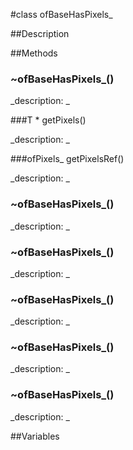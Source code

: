 #class ofBaseHasPixels_


##Description








































##Methods



### ~ofBaseHasPixels_()

<!--
_syntax: ~ofBaseHasPixels_()_
_name: ~ofBaseHasPixels_
_returns: _
_returns_description: _
_parameters: _
_access: public_
_version_started: 007_
_version_deprecated: _
_summary: _
_constant: False_
_static: False_
_visible: True_
_advanced: False_
-->

_description: _







<!----------------------------------------------------------------------------->

###T * getPixels()

<!--
_syntax: getPixels()_
_name: getPixels_
_returns: T *_
_returns_description: _
_parameters: _
_access: public_
_version_started: 007_
_version_deprecated: _
_summary: _
_constant: False_
_static: no_
_visible: True_
_advanced: False_
-->

_description: _







<!----------------------------------------------------------------------------->

###ofPixels_ getPixelsRef()

<!--
_syntax: getPixelsRef()_
_name: getPixelsRef_
_returns: ofPixels__
_returns_description: _
_parameters: _
_access: public_
_version_started: 007_
_version_deprecated: _
_summary: _
_constant: False_
_static: no_
_visible: True_
_advanced: False_
-->

_description: _







<!----------------------------------------------------------------------------->

### ~ofBaseHasPixels_()

<!--
_syntax: ~ofBaseHasPixels_()_
_name: ~ofBaseHasPixels_
_returns: _
_returns_description: _
_parameters: _
_access: public_
_version_started: 007_
_version_deprecated: _
_summary: _
_constant: False_
_static: False_
_visible: True_
_advanced: False_
-->

_description: _







<!----------------------------------------------------------------------------->

### ~ofBaseHasPixels_()

<!--
_syntax: ~ofBaseHasPixels_()_
_name: ~ofBaseHasPixels_
_returns: _
_returns_description: _
_parameters: _
_access: public_
_version_started: 007_
_version_deprecated: _
_summary: _
_constant: False_
_static: False_
_visible: True_
_advanced: False_
-->

_description: _







<!----------------------------------------------------------------------------->

### ~ofBaseHasPixels_()

<!--
_syntax: ~ofBaseHasPixels_()_
_name: ~ofBaseHasPixels_
_returns: _
_returns_description: _
_parameters: _
_access: public_
_version_started: 007_
_version_deprecated: _
_summary: _
_constant: False_
_static: False_
_visible: True_
_advanced: False_
-->

_description: _







<!----------------------------------------------------------------------------->

### ~ofBaseHasPixels_()

<!--
_syntax: ~ofBaseHasPixels_()_
_name: ~ofBaseHasPixels_
_returns: _
_returns_description: _
_parameters: _
_access: public_
_version_started: 007_
_version_deprecated: _
_summary: _
_constant: False_
_static: False_
_visible: True_
_advanced: False_
-->

_description: _







<!----------------------------------------------------------------------------->

### ~ofBaseHasPixels_()

<!--
_syntax: ~ofBaseHasPixels_()_
_name: ~ofBaseHasPixels__
_returns: _
_returns_description: _
_parameters: _
_access: public_
_version_started: 007_
_version_deprecated: _
_summary: _
_constant: False_
_static: no_
_visible: True_
_advanced: False_
-->

_description: _







<!----------------------------------------------------------------------------->

##Variables



